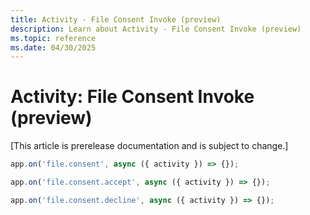 ```yaml
---
title: Activity - File Consent Invoke (preview)
description: Learn about Activity - File Consent Invoke (preview)
ms.topic: reference
ms.date: 04/30/2025
---
```


# Activity: File Consent Invoke (preview)

[This article is prerelease documentation and is subject to change.]

```typescript
app.on('file.consent', async ({ activity }) => {});

app.on('file.consent.accept', async ({ activity }) => {});

app.on('file.consent.decline', async ({ activity }) => {});
```